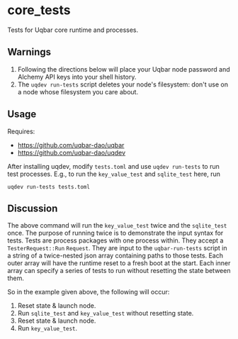 # core_tests

Tests for Uqbar core runtime and processes.

## Warnings

1. Following the directions below will place your Uqbar node password and Alchemy API keys into your shell history.
2. The `uqdev run-tests` script deletes your node's filesystem: don't use on a node whose filesystem you care about.

## Usage

Requires:
* https://github.com/uqbar-dao/uqbar
* https://github.com/uqbar-dao/uqdev

After installing uqdev, modify `tests.toml` and use `uqdev run-tests` to run test processes.
E.g., to run the `key_value_test` and `sqlite_test` here, run

```
uqdev run-tests tests.toml
```

## Discussion

The above command will run the `key_value_test` twice and the `sqlite_test` once.
The purpose of running twice is to demonstrate the input syntax for tests.
Tests are process packages with one process within.
They accept a `TesterRequest::Run` `Request`.
They are input to the `uqbar-run-tests` script in a string of a twice-nested json array containing paths to those tests.
Each outer array will have the runtime reset to a fresh boot at the start.
Each inner array can specify a series of tests to run without resetting the state between them.

So in the example given above, the following will occur:
1. Reset state & launch node.
2. Run `sqlite_test` and `key_value_test` without resetting state.
3. Reset state & launch node.
4. Run `key_value_test`.
